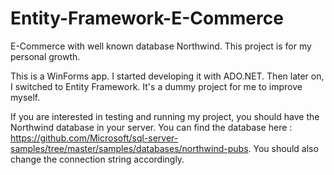 # Entity-Framework-E-Commerce
E-Commerce with well known database Northwind. This project is for my personal growth.


This is a WinForms app. I started developing it with ADO.NET. Then later on, I switched to Entity Framework. It's a dummy project for me to improve myself.

If you are interested in testing and running my project, you should have the Northwind database in your server. You can find the database here : https://github.com/Microsoft/sql-server-samples/tree/master/samples/databases/northwind-pubs. You should also change the connection string accordingly.
